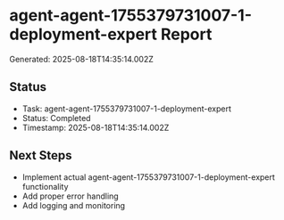 # agent-agent-1755379731007-1-deployment-expert Report

Generated: 2025-08-18T14:35:14.002Z

## Status
- Task: agent-agent-1755379731007-1-deployment-expert
- Status: Completed
- Timestamp: 2025-08-18T14:35:14.002Z

## Next Steps
- Implement actual agent-agent-1755379731007-1-deployment-expert functionality
- Add proper error handling
- Add logging and monitoring
